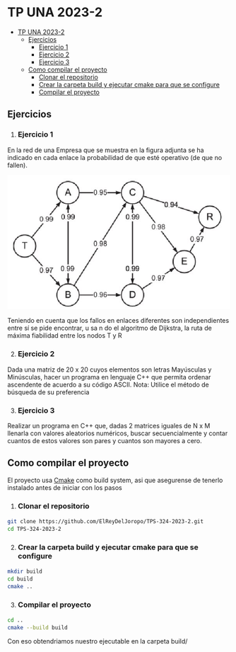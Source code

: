 # TP UNA 2023-2

<!--toc:start-->
- [TP UNA 2023-2](#tp-una-2023-2)
  - [Ejercicios](#ejercicios)
    - [Ejercicio 1](#ejercicio-1)
    - [Ejercicio 2](#ejercicio-2)
    - [Ejercicio 3](#ejercicio-3)
  - [Como compilar el proyecto](#como-compilar-el-proyecto)
    - [Clonar el repositorio](#clonar-el-repositorio)
    - [Crear la carpeta build y ejecutar cmake para que se configure](#crear-la-carpeta-build-y-ejecutar-cmake-para-que-se-configure)
    - [Compilar el proyecto](#compilar-el-proyecto)
<!--toc:end-->

## Ejercicios

1. ### Ejercicio 1
En la red de una Empresa que se muestra en la figura adjunta se ha indicado en cada
enlace la probabilidad de que esté operativo (de que no fallen).

![Red empresa](./assets/ejercicio1.jpg) 

Teniendo en cuenta que los fallos en enlaces diferentes son independientes entre sí se pide
encontrar, u sa n do el algoritmo de Dijkstra, la ruta de máxima fiabilidad entre los nodos T y
R

2. ### Ejercicio 2
Dada una matriz de 20 x 20 cuyos elementos son letras Mayúsculas y Minúsculas, hacer un
programa en lenguaje C++ que permita ordenar ascendente de acuerdo a su código ASCII.
Nota: Utilice el método de búsqueda de su preferencia

3. ### Ejercicio 3
Realizar un programa en C++ que, dadas 2 matrices iguales de N x M llenarla con valores
aleatorios numéricos, buscar secuencialmente y contar cuantos de estos valores son pares y
cuantos son mayores a cero.

## Como compilar el proyecto
El proyecto usa [Cmake](https://cmake.org/) como build system, asi que asegurense de tenerlo instalado antes de iniciar con los pasos

1. ### Clonar el repositorio
```bash
git clone https://github.com/ElReyDelJoropo/TPS-324-2023-2.git
cd TPS-324-2023-2
```

2. ### Crear la carpeta build y ejecutar cmake para que se configure
```bash
mkdir build
cd build
cmake ..
```

3. ### Compilar el proyecto
```bash
cd ..
cmake --build build
```
Con eso obtendriamos nuestro ejecutable en la carpeta build/
